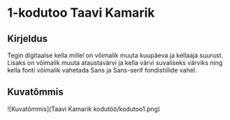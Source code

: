 # 1-kodutoo Taavi Kamarik

## Kirjeldus

Tegin digitaalse kella millel on võimalik muuta kuupäeva ja kellaaja suurust. Lisaks on võimalik muuta ataustavärvi ja kella värvi suvaliseks värviks ning kella fonti võimalik vahetada Sans ja Sans-serif fondistiilide vahel.

## Kuvatõmmis

![Kuvatõmmis](Taavi Kamarik kodutöö/kodutoo1.png)


